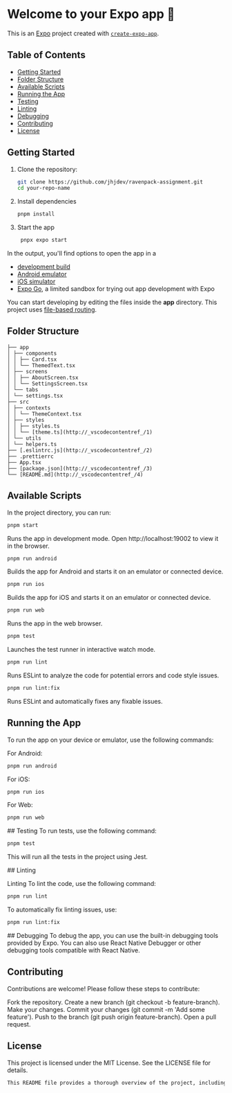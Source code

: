 # Welcome to your Expo app 👋

This is an [Expo](https://expo.dev) project created with [`create-expo-app`](https://www.npmjs.com/package/create-expo-app).

## Table of Contents

- [Getting Started](#getting-started)
- [Folder Structure](#folder-structure)
- [Available Scripts](#available-scripts)
- [Running the App](#running-the-app)
- [Testing](#testing)
- [Linting](#linting)
- [Debugging](#debugging)
- [Contributing](#contributing)
- [License](#license)

## Getting Started

1. Clone the repository:

   ```sh
   git clone https://github.com/jhjdev/ravenpack-assignment.git
   cd your-repo-name

   ```

1. Install dependencies

   ```bash
   pnpm install
   ```

1. Start the app

   ```bash
    pnpx expo start
   ```

In the output, you'll find options to open the app in a

- [development build](https://docs.expo.dev/develop/development-builds/introduction/)
- [Android emulator](https://docs.expo.dev/workflow/android-studio-emulator/)
- [iOS simulator](https://docs.expo.dev/workflow/ios-simulator/)
- [Expo Go](https://expo.dev/go), a limited sandbox for trying out app development with Expo

You can start developing by editing the files inside the **app** directory. This project uses [file-based routing](https://docs.expo.dev/router/introduction).

## Folder Structure

```
├── app
│ ├── components
│ │ ├── Card.tsx
│ │ └── ThemedText.tsx
│ ├── screens
│ │ ├── AboutScreen.tsx
│ │ └── SettingsScreen.tsx
│ └── tabs
│ └── settings.tsx
├── src
│ ├── contexts
│ │ └── ThemeContext.tsx
│ ├── styles
│ │ ├── styles.ts
│ │ └── [theme.ts](http://_vscodecontentref_/1)
│ └── utils
│ └── helpers.ts
├── [.eslintrc.js](http://_vscodecontentref_/2)
├── .prettierrc
├── App.tsx
├── [package.json](http://_vscodecontentref_/3)
└── [README.md](http://_vscodecontentref_/4)
```

## Available Scripts

In the project directory, you can run:

```bash
pnpm start
```

Runs the app in development mode. Open http://localhost:19002 to view it in the browser.

```bash
pnpm run android
```

Builds the app for Android and starts it on an emulator or connected device.

```bash
pnpm run ios
```

Builds the app for iOS and starts it on an emulator or connected device.

```bash
pnpm run web
```

Runs the app in the web browser.

```bash
pnpm test
```

Launches the test runner in interactive watch mode.

```bash
pnpm run lint
```

Runs ESLint to analyze the code for potential errors and code style issues.

```bash
pnpm run lint:fix
```

Runs ESLint and automatically fixes any fixable issues.

## Running the App

To run the app on your device or emulator, use the following commands:

For Android:

```bash
pnpm run android
```

For iOS:

```bash
pnpm run ios
```

For Web:

```bash
pnpm run web
```

## Testing
To run tests, use the following command:

```bash
pnpm test
```

This will run all the tests in the project using Jest.

## Linting

Linting
To lint the code, use the following command:

```bash
pnpm run lint
```

To automatically fix linting issues, use:

```bash
pnpm run lint:fix
```

## Debugging
To debug the app, you can use the built-in debugging tools provided by Expo. You can also use React Native Debugger or other debugging tools compatible with React Native.

## Contributing

Contributions are welcome! Please follow these steps to contribute:

Fork the repository.
Create a new branch (git checkout -b feature-branch).
Make your changes.
Commit your changes (git commit -m 'Add some feature').
Push to the branch (git push origin feature-branch).
Open a pull request.

## License

This project is licensed under the MIT License. See the LICENSE file for details.

```bash
This README file provides a thorough overview of the project, including instructions for getting started, the folder structure, available scripts, and commands for running, testing, linting, and debugging the project.
```
